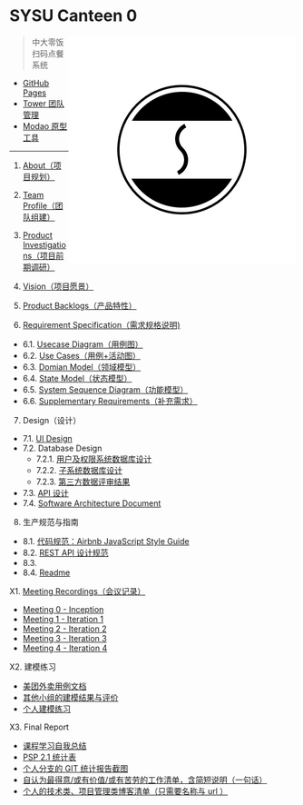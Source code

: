 # SYSU Canteen 0

<img src='assets/logo.png' align='right' style='width:400px;height:400px'/>

> 中大零饭扫码点餐系统

+ [GitHub Pages](https://dtosaad.github.io)
+ [Tower 团队管理](https://tower.im/projects/8d7d7a72725242b3beb1609174e058ba/)
+ [Modao 原型工具](https://modao.cc/app/YiH5dTdxFF3JzQAkRsSjOWMHPRmoodZ)

---

1. [About（项目规划）](about.md)

2. [Team Profile（团队组建）](team_profile.md)

3. [Product Investigations（项目前期调研）](product_investigations.md)

4. [Vision（项目愿景）](about.md#vision)

5. [Product Backlogs（产品特性）](about.md#backlogs)

6. [Requirement Specification（需求规格说明)](product_requirements.md)
  + 6.1. [Usecase Diagram（用例图）](assets/images/models/use_cases.png)
  + 6.2. [Use Cases（用例+活动图）](assets/images/models/use_cases.png)
  + 6.3. [Domian Model（领域模型）](assets/images/models/domain_model.png)
  + 6.4. [State Model（状态模型）](assets/images/models/state_model.png)
  + 6.5. [System Sequence Diagram（功能模型）](system_sequence_diagram.md)
  + 6.6. [Supplementary Requirements（补充需求）](supplementary_requirements.md)

7. Design（设计）
  + 7.1. [UI Design](assets/ui)
  + 7.2. Database Design
    + 7.2.1. [用户及权限系统数据库设计](assets/images/database_design.png)
    + 7.2.2. [子系统数据库设计](assets/images/database_design.png)
    + 7.2.3. [第三方数据评审结果](https://github.com/dtosaad/documents/issues?q=is%3Aissue+is%3Aclosed)
  + 7.3. [API 设计](API.md)
  + 7.4. [Software Architecture Document](tech_reports/architecture.md)

8. 生产规范与指南
  + 8.1. [代码规范：Airbnb JavaScript Style Guide](https://github.com/airbnb/javascript)
  + 8.2. [REST API 设计规范](https://en.wikipedia.org/wiki/Representational_state_transfer)
  + 8.3.
  + 8.4. [Readme](README.md)

X1. [Meeting Recordings（会议记录）](meeting_recordings.md)

+ [Meeting 0 - Inception](meeting_recordings.md#metting-0---inception)
+ [Meeting 1 - Iteration 1](meeting_recordings.md#metting-1---iteration-1)
+ [Meeting 2 - Iteration 2](meeting_recordings.md#metting-2---iteration-2)
+ [Meeting 3 - Iteration 3](meeting_recordings.md#metting-3---iteration-3)
+ [Meeting 4 - Iteration 4](meeting_recordings.md#metting-4---iteration-4)

X2. 建模练习
+ [美团外卖用例文档](modeling_exercises/meituanwaimai.md)
+ [其他小组的建模结果与评价](modeling_exercises/reviews.md)
+ [个人建模练习](modeling_exercises/addition.md)

X3. Final Report

- [课程学习自我总结](personal_summary.md)
- [PSP 2.1 统计表](psp-2.1_count.md)
- [个人分支的 GIT 统计报告截图](git_screenshot.md)
- [自认为最得意/或有价值/或有苦劳的工作清单，含简短说明（一句话）](work_list.md)
- [个人的技术类、项目管理类博客清单（只需要名称与 url ）](blog_list.md)